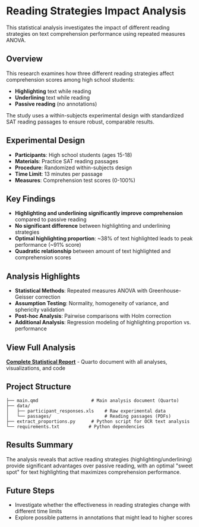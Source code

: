 # Reading Strategies Impact Analysis

This statistical analysis investigates the impact of different reading strategies on text comprehension performance using repeated measures ANOVA.

## Overview

This research examines how three different reading strategies affect comprehension scores among high school students:

- **Highlighting** text while reading
- **Underlining** text while reading  
- **Passive reading** (no annotations)

The study uses a within-subjects experimental design with standardized SAT reading passages to ensure robust, comparable results.

## Experimental Design

- **Participants**: High school students (ages 15-18)
- **Materials**: Practice SAT reading passages
- **Procedure**: Randomized within-subjects design
- **Time Limit**: 13 minutes per passage
- **Measures**: Comprehension test scores (0-100%)

## Key Findings

- **Highlighting and underlining significantly improve comprehension** compared to passive reading
- **No significant difference** between highlighting and underlining strategies
- **Optimal highlighting proportion**: ~38% of text highlighted leads to peak performance (~91% score)
- **Quadratic relationship** between amount of text highlighted and comprehension scores

## Analysis Highlights

- **Statistical Methods**: Repeated measures ANOVA with Greenhouse-Geisser correction
- **Assumption Testing**: Normality, homogeneity of variance, and sphericity validation
- **Post-hoc Analysis**: Pairwise comparisons with Holm correction
- **Additional Analysis**: Regression modeling of highlighting proportion vs. performance

## View Full Analysis

**[Complete Statistical Report](main.qmd)** - Quarto document with all analyses, visualizations, and code

## Project Structure

```
├── main.qmd                    # Main analysis document (Quarto)
├── data/
│   ├── participant_responses.xls    # Raw experimental data
│   └── passages/                    # Reading passages (PDFs)
├── extract_proportions.py      # Python script for OCR text analysis
└── requirements.txt           # Python dependencies
```

## Results Summary

The analysis reveals that active reading strategies (highlighting/underlining) provide significant advantages over passive reading, with an optimal "sweet spot" for text highlighting that maximizes comprehension performance.

## Future Steps

- Investigate whether the effectiveness in reading strategies change with different time limits
- Explore possible patterns in annotations that might lead to higher scores
